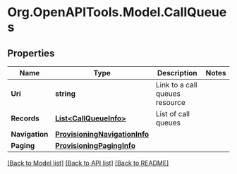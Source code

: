
# Org.OpenAPITools.Model.CallQueues

## Properties

Name | Type | Description | Notes
------------ | ------------- | ------------- | -------------
**Uri** | **string** | Link to a call queues resource | 
**Records** | [**List&lt;CallQueueInfo&gt;**](CallQueueInfo.md) | List of call queues | 
**Navigation** | [**ProvisioningNavigationInfo**](ProvisioningNavigationInfo.md) |  | 
**Paging** | [**ProvisioningPagingInfo**](ProvisioningPagingInfo.md) |  | 

[[Back to Model list]](../README.md#documentation-for-models)
[[Back to API list]](../README.md#documentation-for-api-endpoints)
[[Back to README]](../README.md)

